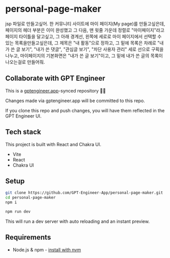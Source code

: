 # personal-page-maker

jsp 파일로 만들고싶어.
한 커뮤니티 사이트에 마이 페이지(My page)를 만들고싶은데, 페이지의 헤더 부분은 이미 완성했고 그 다음,
맨 윗줄 가운데 정렬로 "마이페이지"라고 페이지 타이틀을 달고싶고,
그 아래 경계선,
왼쪽에 세로로 마이 페이지에서 선택할 수 있는 목록을만들고싶은데, 그 제목은 "내 활동"으로 정하고, 그 밑에 목록은 차례로 "내가 쓴 글 보기", "내가 쓴 댓글", "관심글 보기", "차단 사용자 관리"
세로 선으로 구획을 나누고,
마이페이지의 기본화면은 "내가 쓴 글 보기"이고,
그 밑에 내가 쓴 글의 목록이 나오는걸로 만들어줘.

## Collaborate with GPT Engineer

This is a [gptengineer.app](https://gptengineer.app)-synced repository 🌟🤖

Changes made via gptengineer.app will be committed to this repo.

If you clone this repo and push changes, you will have them reflected in the GPT Engineer UI.

## Tech stack

This project is built with React and Chakra UI.

- Vite
- React
- Chakra UI

## Setup

```sh
git clone https://github.com/GPT-Engineer-App/personal-page-maker.git
cd personal-page-maker
npm i
```

```sh
npm run dev
```

This will run a dev server with auto reloading and an instant preview.

## Requirements

- Node.js & npm - [install with nvm](https://github.com/nvm-sh/nvm#installing-and-updating)
